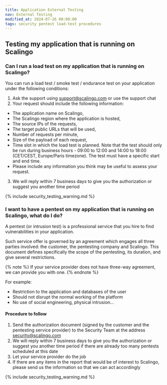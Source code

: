 ```yaml
---
title: Application External Testing
nav: External Testing
modified_at: 2024-07-26 00:00:00
tags: security pentest load-test procedures
---
```


## Testing my application that is running on Scalingo

### Can I run a load test on my application that is running on Scalingo?

You can run a load test / smoke test / endurance test on your application under the following conditions:

1. Ask the support using [support@scalingo.com](mailto:support@scalingo.com) or use the support chat
2. Your request should include the following information:
  - The application name on Scalingo,
  - The Scalingo region where the application is hosted,
  - The source IPs of the requests,
  - The target public URLs that will be used,
  - Number of requests per minute,
  - Size of the payload of each request,
  - Time slot in which the load test is planned. Note that the test should only be run during business hours - 09:00 to 12:00 and 14:00 to 18:00 (CET/CEST, Europe/Paris timezone). The test must have a specific start and end time.
  - Please include any information you think may be useful to assess your request.
3. We will reply within 7 business days to give you the authorization or suggest you another time period

{% include security_testing_warning.md %}

### I want to have a pentest on my application that is running on Scalingo, what do I do?

A pentest (or intrusion test) is a professional service that you hire to find vulnerabilities in your application.

Such service offer is governed by an agreement which engages all three parties involved: the customer, the pentesting company and Scalingo.
This document defines specifically the scope of the pentesting, its duration, and give several restrictions.

{% note %}
If your service provider does not have three-way agreement, we can provide you with one.
{% endnote %}

For example:

- Restriction to the application and databases of the user
- Should not disrupt the normal working of the platform
- No use of social engineering, physical intrusion...

#### Procedure to follow

1. Send the authorization document (signed by the customer and the pentesting
   service provider) to the Security Team at the address [security@scalingo.com](mailto:security@scalingo.com)
2. We will reply within 7 business days to give you the authorization or suggest
   you another time period if there are already too many pentests scheduled at
   this date
3. Let your service provider do the job
4. If there are any items in the report that would be of interest to Scalingo,
   please send us the information so that we can act accordingly

{% include security_testing_warning.md %}
